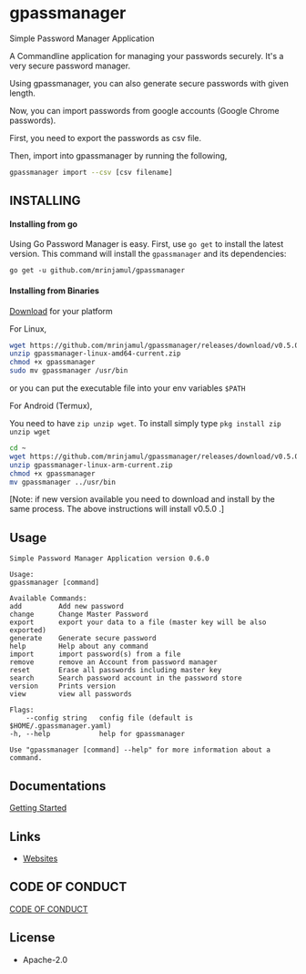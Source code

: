 # gpassmanager

Simple Password Manager Application

A Commandline application for managing your passwords securely.
It's a very secure password manager.

Using gpassmanager, you can also generate secure passwords with given length.

Now, you can import passwords from google accounts (Google Chrome passwords).

First, you need to export the passwords as csv file.

Then, import into gpassmanager by running the following,

```sh
gpassmanager import --csv [csv filename]
```

## INSTALLING

#### Installing from go

Using Go Password Manager is easy. First, use `go get` to install the latest version. This command will install the `gpassmanager` and its dependencies:

`go get -u github.com/mrinjamul/gpassmanager`

#### Installing from Binaries

[Download](https://github.com/mrinjamul/gpassmanager/releases) for your platform

For Linux,

```sh
wget https://github.com/mrinjamul/gpassmanager/releases/download/v0.5.0/gpassmanager-linux-amd64-current.zip
unzip gpassmanager-linux-amd64-current.zip
chmod +x gpassmanager
sudo mv gpassmanager /usr/bin
```

or you can put the executable file into your env variables `$PATH`

For Android (Termux),

You need to have `zip unzip wget`. To install simply type `pkg install zip unzip wget`

```sh
cd ~
wget https://github.com/mrinjamul/gpassmanager/releases/download/v0.5.0/gpassmanager-linux-arm-current.zip
unzip gpassmanager-linux-arm-current.zip
chmod +x gpassmanager
mv gpassmanager ../usr/bin
```

[Note: if new version available you need to download and install by the same process. The above instructions will install v0.5.0 .]

## Usage

    Simple Password Manager Application version 0.6.0

    Usage:
    gpassmanager [command]

    Available Commands:
    add         Add new password
    change      Change Master Password
    export      export your data to a file (master key will be also exported)
    generate    Generate secure password
    help        Help about any command
    import      import password(s) from a file
    remove      remove an Account from password manager
    reset       Erase all passwords including master key
    search      Search password account in the password store
    version     Prints version
    view        view all passwords

    Flags:
        --config string   config file (default is $HOME/.gpassmanager.yaml)
    -h, --help            help for gpassmanager

    Use "gpassmanager [command] --help" for more information about a command.

## Documentations

[Getting Started](docs/README.md)

## Links

- [Websites](https://mrinjamul.github.io/gpassmanager)

## CODE OF CONDUCT

[CODE OF CONDUCT](CODE_OF_CONDUCT.md)

## License

- Apache-2.0

